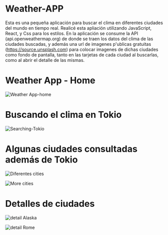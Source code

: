# Weather-APP

Esta es una pequeña aplicación para buscar el clima en diferentes ciudades del mundo en tiempo real. 
Realicé esta apliación utilizando JavaScript, React, y Css para los estilos.
En la aplicación se consume la API  (api.openweathermap.org) de donde se traen los datos del clima de las ciudades buscadas,
y además una url de imagenes p'ublicas gratuitas (https://source.unsplash.com) para colocar imagenes de dichas ciudades como fondo de pantalla, tanto en las tarjetas de cada ciudad al buscarlas, como al abrir el detalle de las mismas.

<h1> Weather App - Home </h1>

![Weather App-home](https://user-images.githubusercontent.com/64820410/101292077-07f15c80-37ec-11eb-832a-08265669179e.png)

<h1> Buscando el clima en Tokio </h1>

![Searching-Tokio](https://user-images.githubusercontent.com/64820410/101292125-59015080-37ec-11eb-8eb2-b4da40451462.png)

<h1> Algunas ciudades consultadas además de Tokio </h1>

![Diferentes cities](https://user-images.githubusercontent.com/64820410/101292181-aa114480-37ec-11eb-9191-3dcd3231de8d.png)

![More cities](https://user-images.githubusercontent.com/64820410/101292197-ca410380-37ec-11eb-84df-3c03636bfa62.png)

<h1> Detalles de ciudades </h1>

![detail Alaska](https://user-images.githubusercontent.com/64820410/101292247-02484680-37ed-11eb-9a5a-92eb7f5dbe75.png)

![detail Rome](https://user-images.githubusercontent.com/64820410/101292251-083e2780-37ed-11eb-89b9-96e8bd8830ee.png)



